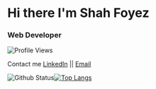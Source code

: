 # Hi there I'm Shah Foyez

### Web Developer

![Profile Views](https://komarev.com/ghpvc/?username=shahfoyez&style=flat-square)

Contact me
[LinkedIn](https://www.linkedin.com/in/shahfoyez/) || [Email](shahfoyez7@gmail.com) 


![Github Status](https://github-readme-stats.vercel.app/api?username=shahfoyez&show_icons=true&theme=radical)[![Top Langs](https://github-readme-stats.vercel.app/api/top-langs/?username=shahfoyez&show_icons=true&theme=radical&layout=compact)](https://github.com/shahfoyez/github-readme-stats)
